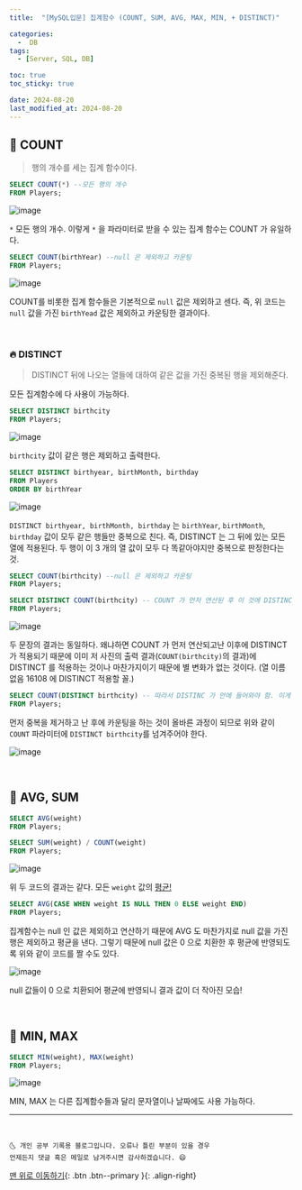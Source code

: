 ```yaml
---
title:  "[MySQL입문] 집계함수 (COUNT, SUM, AVG, MAX, MIN, + DISTINCT)" 

categories:
  -  DB
tags:
  - [Server, SQL, DB]

toc: true
toc_sticky: true

date: 2024-08-20
last_modified_at: 2024-08-20
---
```



## 🚀 COUNT

> 행의 개수를 세는 집계 함수이다.

```sql
SELECT COUNT(*) --모든 행의 개수
FROM Players;
```

![image](https://user-images.githubusercontent.com/42318591/116394294-b3638200-a85d-11eb-9ed0-e59edcf13385.png)


`*` 모든 행의 개수. 이렇게 `*` 을 파라미터로 받을 수 있는 집계 함수는 COUNT 가 유일하다.

```sql
SELECT COUNT(birthYear) --null 은 제외하고 카운팅
FROM Players;
```

![image](https://user-images.githubusercontent.com/42318591/116394340-c0807100-a85d-11eb-8299-77ddce954899.png)


COUNT를 비롯한 집계 함수들은 기본적으로 `null` 값은 제외하고 센다. 즉, 위 코드는 `null` 값을 가진 `birthYead` 값은 제외하고 카운팅한 결과이다.


<br>

### 🔥 DISTINCT

> DISTINCT 뒤에 나오는 열들에 대하여 같은 값을 가진 중복된 행을 제외해준다. 

모든 집계함수에 다 사용이 가능하다.

```sql
SELECT DISTINCT birthcity
FROM Players;
```

![image](https://user-images.githubusercontent.com/42318591/116394481-ec035b80-a85d-11eb-8e16-1b7139c2cca1.png)

 `birthcity` 값이 같은 행은 제외하고 출력한다.

```sql
SELECT DISTINCT birthyear, birthMonth, birthday
FROM Players
ORDER BY birthYear
```

![image](https://user-images.githubusercontent.com/42318591/116394559-0a695700-a85e-11eb-941a-6a82b976259c.png)

`DISTINCT birthyear, birthMonth, birthday` 는 `birthYear`, `birthMonth`, `birthday` 값이 모두 같은 행들만 중복으로 친다. 즉, DISTINCT 는 그 뒤에 있는 모든 열에 적용된다. 두 행이 이 3 개의 열 값이 모두 다 똑같아야지만 중복으로 판정한다는 것.


```sql
SELECT COUNT(birthcity) --null 은 제외하고 카운팅
FROM Players;

SELECT DISTINCT COUNT(birthcity) -- COUNT 가 먼저 연산된 후 이 것에 DISTINCT 가 적용 됨
FROM Players;
```
![image](https://user-images.githubusercontent.com/42318591/116403978-27575780-a869-11eb-9f7f-79bf9b151ac7.png)

두 문장의 결과는 동일하다. 왜냐하면 COUNT 가 먼저 연산되고난 이후에 DISTINCT 가 적용되기 때문에 이미 저 사진의 출력 결과(`COUNT(birthcity)`의 결과)에 DISTINCT 를 적용하는 것이나 마찬가지이기 때문에 별 변화가 없는 것이다. (열 이름 없음 16108 에 DISTINCT 적용할 꼴.)


```sql
SELECT COUNT(DISTINCT birthcity) -- 따라서 DISTINC 가 안에 들어와야 함. 이게 옳은 표현!
FROM Players;
```

먼저 중복을 제거하고 난 후에 카운팅을 하는 것이 올바른 과정이 되므로 위와 같이 `COUNT` 파라미터에 `DISTINCT birthcity`를 넘겨주어야 한다.

![image](https://user-images.githubusercontent.com/42318591/116404338-8026f000-a869-11eb-8f63-489638e956f4.png)

<br>

## 🚀 AVG, SUM 

```sql
SELECT AVG(weight)
FROM Players;
```
```sql
SELECT SUM(weight) / COUNT(weight)
FROM Players;
```

![image](https://user-images.githubusercontent.com/42318591/116404465-9a60ce00-a869-11eb-9152-1685075bb8a4.png)


위 두 코드의 결과는 같다. 모든 `weight` 값의 <u>평균!</u>

```sql
SELECT AVG(CASE WHEN weight IS NULL THEN 0 ELSE weight END)
FROM Players;
```

집계함수는 null 인 값은 제외하고 연산하기 때문에 AVG 도 마찬가지로 null 값을 가진 행은 제외하고 평균을 낸다. 그렇기 때문에 null 값은 0 으로 치환한 후 평균에 반영되도록 위와 같이 코드를 짤 수도 있다.

![image](https://user-images.githubusercontent.com/42318591/116404688-d8f68880-a869-11eb-886f-0cce1c1c50ec.png)

null 값들이 0 으로 치환되어 평균에 반영되니 결과 값이 더 작아진 모습!

<br>

## 🚀 MIN, MAX

```sql
SELECT MIN(weight), MAX(weight)
FROM Players;
```

![image](https://user-images.githubusercontent.com/42318591/116404782-f0357600-a869-11eb-8e58-223d6c024161.png)

MIN, MAX 는 다른 집계함수들과 달리 문자열이나 날짜에도 사용 가능하다.

***
<br>

    🌜 개인 공부 기록용 블로그입니다. 오류나 틀린 부분이 있을 경우 
    언제든지 댓글 혹은 메일로 남겨주시면 감사하겠습니다. 😄

[맨 위로 이동하기](#){: .btn .btn--primary }{: .align-right}